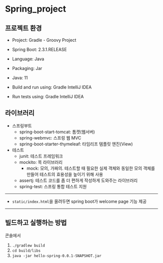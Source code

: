 # Spring_project

## 프로젝트 환경
* Project: Gradle - Groovy Project
* Spring Boot: 2.3.1.RELEASE
* Language: Java
* Packaging: Jar
* Java: 11


* Build and run using: Gradle IntelliJ IDEA
* Run tests using: Gradle IntelliJ IDEA

## 라이브러리
* 스프링부트
  * spring-boot-start-tomcat: 톰캣(웹서버)
  * spring-webmvc: 스프링 웹 MVC
  * spring-boot-starter-thymeleaf: 타임리프 템플릿 엔진(View)
* 테스트
  * junit: 테스트 프레임워크
  * mockito: 목 라이브러리
    * mock: 모의, 가짜의. 테스트할 때 필요한 실제 객체와 동일한 모의 객체를 만들어 테스트의 효용성을 높이기 위해 사용
  * assertj: 테스트 코드를 좀 더 편하게 작성하게 도와주는 라이브러리
  * spring-test: 스프링 통합 테스트 지원

<hr>

* ```static/index.html```을 올려두면 spring boot가 welcome page 기능 제공

<hr>

## 빌드하고 실행하는 방법

콘솔에서
1. ```./gradlew build```
2. ```cd build/libs```
3. ```java -jar hello-spring-0.0.1-SNAPSHOT.jar```
